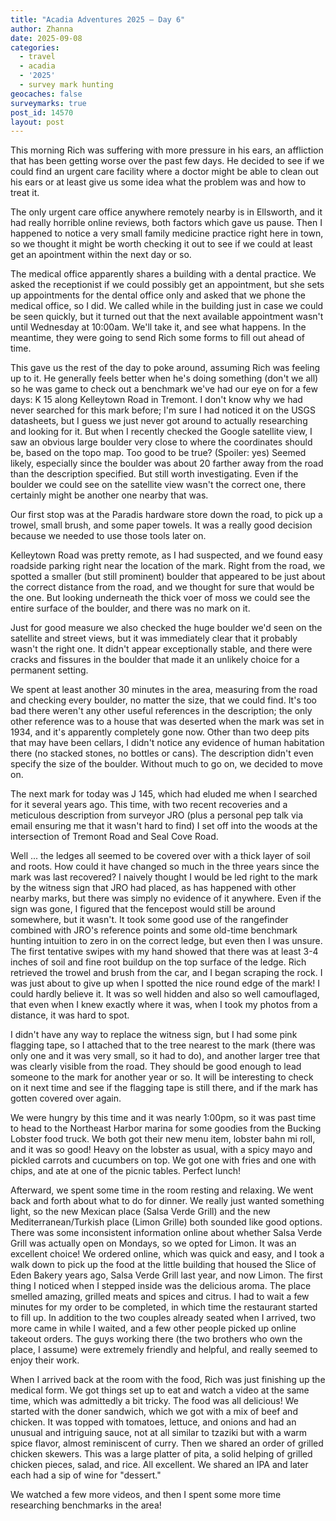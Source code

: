 ```yaml
---
title: "Acadia Adventures 2025 – Day 6"
author: Zhanna
date: 2025-09-08
categories: 
  - travel
  - acadia
  - '2025'
  - survey mark hunting
geocaches: false
surveymarks: true
post_id: 14570
layout: post
---
```


This morning Rich was suffering with more pressure in his ears, an affliction that has been getting worse over the past few days. He decided to see if we could find an urgent care facility where a doctor might be able to clean out his ears or at least give us some idea what the problem was and how to treat it.

The only urgent care office anywhere remotely nearby is in Ellsworth, and it had really horrible online reviews, both factors which gave us pause. Then I happened to notice a very small family medicine practice right here in town, so we thought it might be worth checking it out to see if we could at least get an apointment within the next day or so.

The medical office apparently shares a building with a dental practice. We asked the receptionist if we could possibly get an appointment, but she sets up appointments for the dental office only and asked that we phone the medical office, so I did. We called while in the building just in case we could be seen quickly, but it turned out that the next available appointment wasn't until Wednesday at 10:00am. We'll take it, and see what happens. In the meantime, they were going to send Rich some forms to fill out ahead of time.

This gave us the rest of the day to poke around, assuming Rich was feeling up to it. He generally feels better when he's doing something (don't we all) so he was game to check out a benchmark we've had our eye on for a few days: K 15 along Kelleytown Road in Tremont. I don't know why we had never searched for this mark before; I'm sure I had noticed it on the USGS datasheets, but I guess we just never got around to actually researching and looking for it. But when I recently checked the Google satellite view, I saw an obvious large boulder very close to where the coordinates should be, based on the topo map. Too good to be true? (Spoiler: yes) Seemed likely, especially since the boulder was about 20 farther away from the road than the description specified. But still worth investigating. Even if the boulder we could see on the satellite view wasn't the correct one, there certainly might be another one nearby that was.

Our first stop was at the Paradis hardware store down the road, to pick up a trowel, small brush, and some paper towels. It was a really good decision because we needed to use those tools later on.

Kelleytown Road was pretty remote, as I had suspected, and we found easy roadside parking right near the location of the mark. Right from the road, we spotted a smaller (but still prominent) boulder that appeared to be just about the correct distance from the road, and we thought for sure that would be the one. But looking underneath the thick voer of moss we could see the entire surface of the boulder, and there was no mark on it.

Just for good measure we also checked the huge boulder we'd seen on the satellite and street views, but it was immediately clear that it probably wasn't the right one. It didn't appear exceptionally stable, and there were cracks and fissures in the boulder that made it an unlikely choice for a permanent setting.

We spent at least another 30 minutes in the area, measuring from the road and checking every boulder, no matter the size, that we could find. It's too bad there weren't any other useful references in the description; the only other reference was to a house that was deserted when the mark was set in 1934, and it's apparently completely gone now. Other than two deep pits that may have been cellars, I didn't notice any evidence of human habitation there (no stacked stones, no bottles or cans). The description didn't even specify the size of the boulder. Without much to go on, we decided to move on.

The next mark for today was J 145, which had eluded me when I searched for it several years ago. This time, with two recent recoveries and a meticulous description from surveyor JRO (plus a personal pep talk via email ensuring me that it wasn't hard to find) I set off into the woods at the intersection of Tremont Road and Seal Cove Road.

Well ... the ledges all seemed to be covered over with a thick layer of soil and roots. How could it have changed so much in the three years since the mark was last recovered? I naively thought I would be led right to the mark by the witness sign that JRO had placed, as has happened with other nearby marks, but there was simply no evidence of it anywhere. Even if the sign was gone, I figured that the fencepost would still be around somewhere, but it wasn't. It took some good use of the rangefinder combined with JRO's reference points and some old-time benchmark hunting intuition to zero in on the correct ledge, but even then I was unsure. The first tentative swipes with my hand showed that there was at least 3-4 inches of soil and fine root buildup on the top surface of the ledge. Rich retrieved the trowel and brush from the car, and I began scraping the rock. I was just about to give up when I spotted the nice round edge of the mark! I could hardly believe it. It was so well hidden and also so well camouflaged, that even when I knew exactly where it was, when I took my photos from a distance, it was hard to spot.

I didn't have any way to replace the witness sign, but I had some pink flagging tape, so I attached that to the tree nearest to the mark (there was only one and it was very small, so it had to do), and another larger tree that was clearly visible from the road. They should be good enough to lead someone to the mark for another year or so. It will be interesting to check on it next time and see if the flagging tape is still there, and if the mark has gotten covered over again.

We were hungry by this time and it was nearly 1:00pm, so it was past time to head to the Northeast Harbor marina for some goodies from the Bucking Lobster food truck. We both got their new menu item, lobster bahn mi roll, and it was so good! Heavy on the lobster as usual, with a spicy mayo and pickled carrots and cucumbers on top. We got one with fries and one with chips, and ate at one of the picnic tables. Perfect lunch!

Afterward, we spent some time in the room resting and relaxing. We went back and forth about what to do for dinner. We really just wanted something light, so the new Mexican place (Salsa Verde Grill) and the new Mediterranean/Turkish place (Limon Grille) both sounded like good options. There was some inconsistent information online about whether Salsa Verde Grill was actually open on Mondays, so we opted for Limon. It was an excellent choice! We ordered online, which was quick and easy, and I took a walk down to pick up the food at the little building that housed the Slice of Eden Bakery years ago, Salsa Verde Grill last year, and now Limon. The first thing I noticed when I stepped inside was the delicious aroma. The place smelled amazing, grilled meats and spices and citrus. I had to wait a few minutes for my order to be completed, in which time the restaurant started to fill up. In addition to the two couples already seated when I arrived, two more came in while I waited, and a few other people picked up online takeout orders. The guys working there (the two brothers who own the place, I assume) were extremely friendly and helpful, and really seemed to enjoy their work.

When I arrived back at the room with the food, Rich was just finishing up the medical form. We got things set up to eat and watch a video at the same time, which was admittedly a bit tricky. The food was all delicious! We started with the doner sandwich, which we got with a mix of beef and chicken. It was topped with tomatoes, lettuce, and onions and had an unusual and intriguing sauce, not at all similar to tzaziki but with a warm spice flavor, almost reminiscent of curry. Then we shared an order of grilled chicken skewers. This was a large platter of pita, a solid helping of grilled chicken pieces, salad, and rice. All excellent. We shared an IPA and later each had a sip of wine for "dessert."

We watched a few more videos, and then I spent some more time researching benchmarks in the area!

